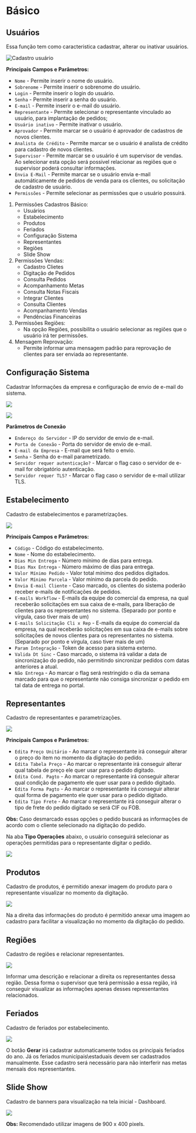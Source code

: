 # Básico

## Usuários

Essa função tem como caracteristica cadastrar, alterar ou inativar usuários.

![](./img/basico/img1.png "Cadastro usuário")

**Principais Campos e Parâmetros:**

* `Nome` - Permite inserir o nome do usuário.
* `Sobrenome` - Permite inserir o sobrenome do usuário.
* `Login` - Permite inserir o login do usuário.
* `Senha` - Permite inserir a senha do usuário.
* `E-mail` - Permite inserir o e-mail do usuário.
* `Representante` - Permite selecionar o representante vinculado ao usuário, para implantação de pedidos;
* `Usuário inativo` - Permite inativar o usuário.
* `Aprovador` - Permite marcar se o usuário é aprovador de cadastros de novos clientes.
* `Analista de Crédito` - Permite marcar se o usuário é analista de crédito para cadastro de novos clientes.
* `Supervisor` - Permite marcar se o usuário é um supervisor de vendas. Ao selecionar esta opção será possivel relacionar as regiões que o supervisor poderá consultar informações.
* `Envia E-Mail` - Permite marcar se o usuário envia e-mail automáticamente de pedidos de venda para os clientes, ou solicitação de cadastro de usuário.
* `Permissões` - Permite selecionar as permissões que o usuário possuirá. 

1. Permissões Cadastros Básico:
    - Usuários
    - Estabelecimento
    - Produtos
    - Feriados
    - Configuração Sistema
    - Representantes
    - Regiões
    - Slide Show
2. Permissões Vendas:
    - Cadastro Clietes
    - Digitação de Pedidos
    - Consulta Pedidos
    - Acompanhamento Metas
    - Consulta Notas Fiscais
    - Integrar Clientes
    - Consulta Clientes
    - Acompanhamento Vendas
    - Pendências Financeiras    
3. Permissões Regiões:
    - Na opção Regiões, possibilita o usuário selecionar as regiões que o usuário irá ter permissões.
4. Mensagem Reprovação:
    - Permite informar uma mensagem padrão para reprovação de clientes para ser enviada ao representante.

## Configuração Sistema

Cadastrar Informações da empresa e configuração de envio de e-mail do sistema.

![](./img/basico/img2.png)

![](./img/basico/img3.png)

**Parâmetros de Conexão**

* `Endereço do Servidor` - IP do servidor de envio de e-mail.
* `Porta de Conexão` - Porta do servidor de envio de e-mail.
* `E-mail da Empresa` - E-mail que será feito o envio. 
* `Senha` - Senha do e-mail parametrizado.
* `Servidor requer autenticação?` - Marcar o flag caso o servidor de e-mail for obrigatório autenticação.
* `Servidor requer TLS?` - Marcar o flag caso o servidor de e-mail utilizar TLS.

## Estabelecimento

Cadastro de estabelecimentos e parametrizações.

![](./img/basico/img4.png)

**Principais Campos e Parâmetros:**

* `Código` - Código do estabelecimento.
* `Nome` - Nome do estabelecimento.
* `Dias Min Entrega` - Número mínimo de dias para entrega.
* `Dias Max Entrega` - Número máximo de dias para entrega.
* `Valor Mínimo Pedido` - Valor total mínimo dos pedidos digitados.
* `Valor Mínimo Parcela` - Valor mínimo da parcela do pedido.
* `Envia E-mail Cliente` - Caso marcado, os clientes do sistema poderão receber e-mails de notificações de pedidos. 
* `E-mails Workflow` - E-mails da equipe do comercial da empresa, na qual receberão solicitações em sua caixa de e-mails, para liberação de clientes para os representantes no sistema. (Separado por ponto e vírgula, caso tiver mais de um)
* `E-mails Solicitação Cli x Rep` -  E-mails da equipe do comercial da empresa, na qual receberão solicitações em sua caixa de e-mails sobre solicitações de novos clientes para os representantes no sistema. (Separado por ponto e vírgula, caso tiver mais de um)
* `Param Integração` - Token de acesso para sistema externo. 
* `Valida Dt Sinc` - Caso marcado, o sistema irá validar a data de sincronização do pedido, não permitindo sincronizar pedidos com datas anteriores a atual.
* `Não Entrega` - Ao marcar o flag será restringido o dia da semana marcado para que o representante não consiga sincronizar o pedido em tal data de entrega no portal. 

## Representantes

Cadastro de representantes e parametrizações.

![](./img/basico/img5.png)

**Principais Campos e Parâmetros:**

* `Edita Preço Unitário` - Ao marcar o representante irá conseguir alterar o preço do item no momento da digitação do pedido.
* `Edita Tabela Preço` - Ao marcar o representante irá conseguir alterar qual tabela de preço ele quer usar para o pedido digitado.
* `Edita Cond. Pagto` - Ao marcar o representante irá conseguir alterar qual condição de pagamento ele quer usar para o pedido digitado.
* `Edita Forma Pagto` - Ao marcar o representante irá conseguir alterar qual forma de pagamento ele quer usar para o pedido digitado.
* `Edita Tipo Frete` - Ao marcar o representante irá conseguir alterar o tipo de frete do pedido digitado se será CIF ou FOB.

**Obs:** Caso desmarcado essas opções o pedido buscará as informações de acordo com o cliente selecionado na digitação do pedido.

Na aba **Tipo Operações** abaixo, o usuário conseguirá selecionar as operações permitidas para o representante digitar o pedido.  

![](./img/basico/img6.png)

## Produtos

Cadastro de produtos, é permitido anexar imagem do produto para o representante visualizar no momento da digitação.

![](./img/basico/img7.png)

Na a direita das informações do produto é permitido anexar uma imagem ao cadastro para facilitar a visualização no momento da digitação do pedido. 

## Regiões

Cadastro de regiões e relacionar representantes.

![](./img/basico/img8.png)

Informar uma descrição e relacionar a direita os representantes dessa região. Dessa forma o supervisor que terá permissão a essa região, irá conseguir visualizar as informações apenas desses representantes relacionados. 

## Feriados

Cadastro de feriados por estabelecimento.

![](./img/basico/img9.png)

O botão **Gerar** irá cadastrar automaticamente todos os principais feriados do ano. Já os feriados municipais\estaduais devem ser cadastrados manualmente. Esse cadastro será necessário para não interferir nas metas mensais dos representantes.

## Slide Show 

Cadastro de banners para visualização na tela inicial - Dashboard.

![](./img/basico/img10.png)

**Obs:** Recomendado utilizar imagens de 900 x 400 pixels.
